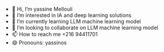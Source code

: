 - 👋 Hi, I’m yassine Mellouli
- 👀 I’m interested in IA and deep learning solutions 
- 🌱 I’m currently learning LLM machine learning model
- 💞️ I’m looking to collaborate on LLM machine learning model
- 📫 How to reach me +216 94411701
- 😄 Pronouns: yassinos

<!---
Yassinoe Mellouli is a ✨ special ✨ repository because its `README.md` (this file) appears on your GitHub profile.
You can click the Preview link to take a look at your changes.
--->
